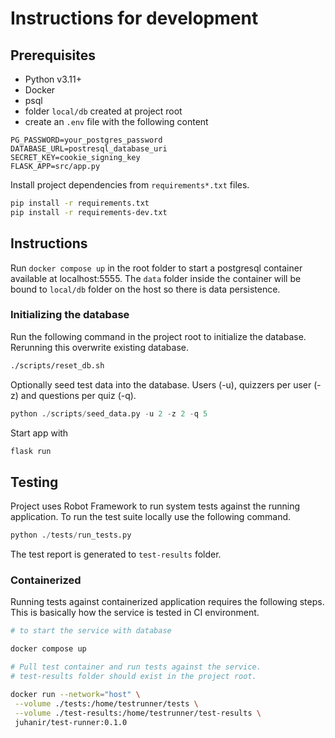 # Instructions for development

## Prerequisites

- Python v3.11+
- Docker
- psql
- folder `local/db` created at project root
- create an `.env` file with the following content

```
PG_PASSWORD=your_postgres_password
DATABASE_URL=postresql_database_uri
SECRET_KEY=cookie_signing_key
FLASK_APP=src/app.py
```

Install project dependencies from `requirements*.txt` files.

```sh
pip install -r requirements.txt
pip install -r requirements-dev.txt
```

## Instructions

Run `docker compose up` in the root folder to start a postgresql container available at localhost:5555. The `data` folder inside the container will be bound to `local/db` folder on the host so there is data persistence.

### Initializing the database
Run the following command in the project root to initialize the database. Rerunning this overwrite existing database.
```sh
./scripts/reset_db.sh
```

Optionally seed test data into the database. Users (-u), quizzers per user (-z) and questions per quiz (-q).
```python
python ./scripts/seed_data.py -u 2 -z 2 -q 5
```

Start app with
```python
flask run
```

## Testing

Project uses Robot Framework to run system tests against the running application. To run the test suite locally use the following command.

```python
python ./tests/run_tests.py
```

The test report is generated to `test-results` folder.

### Containerized

Running tests against containerized application requires the following steps. This is basically how the service is tested in CI environment.

```sh
# to start the service with database

docker compose up
```

```sh
# Pull test container and run tests against the service.
# test-results folder should exist in the project root.

docker run --network="host" \
 --volume ./tests:/home/testrunner/tests \
 --volume ./test-results:/home/testrunner/test-results \
 juhanir/test-runner:0.1.0
```
